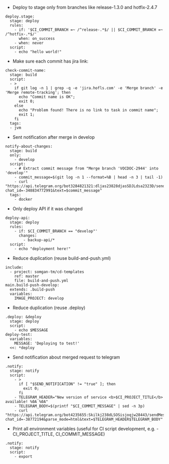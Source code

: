 * Deploy to stage only from branches like release-1.3.0 and hotfix-2.4.7
```
deploy.stage:
  stage: deploy
  rules:
    - if: '$CI_COMMIT_BRANCH =~ /^release-.*$/ || $CI_COMMIT_BRANCH =~ /^hotfix-.*$/'
      when: on_success
    - when: never
  script:
    - echo "hello world!"
```

* Make sure each commit has jira link:
```
check-commit-name:
  stage: build
  script:
  - >
    if git log -n 1 | grep -q -e 'jira.hofls.com' -e 'Merge branch' -e 'Merge remote-tracking'; then
      echo "Commit name is OK";
      exit 0;
    else
      echo "Problem found! There is no link to task in commit name";
      exit 1;
    fi
  tags:
  - jvm
```

* Sent notification after merge in develop
```
notify-about-changes:
  stage: build
  only:
    - develop
  script:
    - # Extract commit message from "Merge branch 'VOCDOC-2944' into 'develop'"
    - commit_message=$(git log -n 1 --format=%B | head -n 3 | tail -1)
    - curl "https://api.telegram.org/bot3284821321:dljas23828djasSDJLdsa2323D/sendMessage?chat_id=-348834772991&text=$commit_message"
  tags:
    - docker

```

* Only deploy API if it was changed
```
deploy-api:
  stage: deploy
  rules:
    - if: $CI_COMMIT_BRANCH == "develop"'
      changes:
        - backup-api/*
  script:
    - echo "deployment here!"
```

* Reduce duplication (reuse build-and-push.yml)
```
include:
  - project: somgan-tm/cd-templates
    ref: master
    file: build-and-push.yml
main.build-push-develop:
  extends: .build-push
  variables:
    IMAGE_PROJECT: develop
```

* Reduce duplication (reuse .deploy)
```
.deploy: &deploy
  stage: deploy
  script:
    - echo $MESSAGE
deploy-test:
  variables:
    MESSAGE: 'Deploying to test!'
  <<: *deploy
```

* Send notification about merged request to telegram
```
.notify:
  stage: notify
  script:
    - >
      if [ "$SEND_NOTIFICATION" != "true" ]; then
        exit 0;
      fi
    - TELEGRAM_HEADER="New version of service <b>$CI_PROJECT_TITLE</b> available! %0A %0A"
    - TELEGRAM_BODY=$(printf "$CI_COMMIT_MESSAGE" | sed -n 3p)
    - curl "https://api.telegram.org/bot4235655:Skilkj238dLSOSisjoqjw28443/sendMessage?chat_id=-38772194&parse_mode=html&text=$TELEGRAM_HEADER$TELEGRAM_BODY"
```

* Print all environment variables (useful for CI script development, e.g. - CI_PROJECT_TITLE, CI_COMMIT_MESSAGE)
```
.notify:
  stage: notify
  script:
    - export
```
